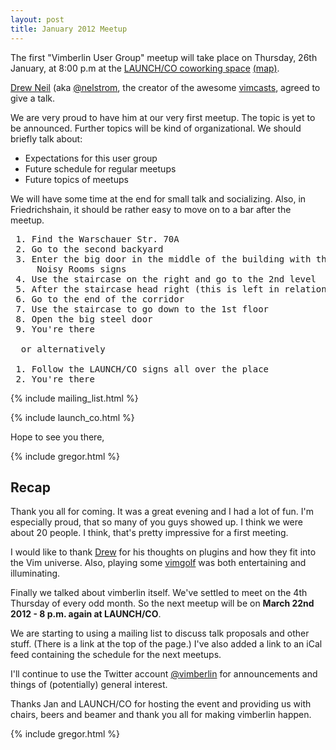 ```yaml
---
layout: post
title: January 2012 Meetup
---
```


The first "Vimberlin User Group" meetup will take place on Thursday, 26th January, at 8:00 p.m at the
[LAUNCH/CO coworking space](https://launchco.com/etc/#coworking "LAUNCH/CO coworking space")
[(map)](https://plus.google.com/115820795011326627918/about?gl=US&hl=en "Map").

[Drew Neil](http://drewneil.com/ "Drew Neil") (aka [@nelstrom](https://twitter.com/nelstrom "@nelstrom"), the creator of
the awesome [vimcasts](http://vimcasts.org/ "vimcasts"), agreed to give a talk.

We are very proud to have him at our very first meetup. The topic is yet to be announced.
Further topics will be kind of organizational. We should briefly talk about:

- Expectations for this user group
- Future schedule for regular meetups
- Future topics of meetups

We will have some time at the end for small talk and socializing. Also, in Friedrichshain, it should be rather easy to
move on to a bar after the meetup.

<pre>
 1. Find the Warschauer Str. 70A
 2. Go to the second backyard
 3. Enter the big door in the middle of the building with the LAUNCH/CO and
     Noisy Rooms signs
 4. Use the staircase on the right and go to the 2nd level
 5. After the staircase head right (this is left in relation to the entrance)
 6. Go to the end of the corridor
 7. Use the staircase to go down to the 1st floor
 8. Open the big steel door
 9. You're there

  or alternatively

 1. Follow the LAUNCH/CO signs all over the place
 2. You're there
</pre>


{% include mailing_list.html %}

{% include launch_co.html %}

Hope to see you there,

{% include gregor.html %}


## Recap

Thank you all for coming. It was a great evening and I had a lot of fun. I'm especially proud, that so many of you guys
showed up.  I think we were about 20 people. I think, that's pretty impressive for a first meeting.

I would like to thank [Drew](http://drewneil.com/ "Drew") for his thoughts on plugins and how they fit into the Vim
universe.  Also, playing some [vimgolf](http://vimgolf.com/ "vimgolf") was both entertaining and illuminating.

Finally we talked about vimberlin itself. We've settled to meet on the 4th Thursday of every odd month. So the next
meetup will be on **March 22nd 2012 - 8 p.m. again at LAUNCH/CO**.

We are starting to using a mailing list to discuss talk proposals and other stuff. (There is a link at the top of the
page.) I've also added a link to an iCal feed containing the schedule for the next meetups.

I'll continue to use the Twitter account [@vimberlin](http://twitter.com/vimberlin "@vimberlin") for announcements and
things of (potentially) general interest.

Thanks Jan and LAUNCH/CO for hosting the event and providing us with chairs, beers and beamer and thank you all for making
vimberlin happen.

{% include gregor.html %}
